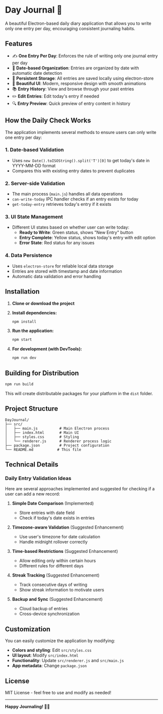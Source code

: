 # Day Journal 📖

A beautiful Electron-based daily diary application that allows you to write only one entry per day, encouraging consistent journaling habits.

## Features

- ✍️ **One Entry Per Day**: Enforces the rule of writing only one journal entry per day
- 📅 **Date-based Organization**: Entries are organized by date with automatic date detection
- 💾 **Persistent Storage**: All entries are saved locally using electron-store
- 🎨 **Beautiful UI**: Modern, responsive design with smooth animations
- 📚 **Entry History**: View and browse through your past entries
- ✏️ **Edit Entries**: Edit today's entry if needed
- 🔍 **Entry Preview**: Quick preview of entry content in history

## How the Daily Check Works

The application implements several methods to ensure users can only write one entry per day:

### 1. **Date-based Validation**
- Uses `new Date().toISOString().split('T')[0]` to get today's date in YYYY-MM-DD format
- Compares this with existing entry dates to prevent duplicates

### 2. **Server-side Validation**
- The main process (`main.js`) handles all data operations
- `can-write-today` IPC handler checks if an entry exists for today
- `get-today-entry` retrieves today's entry if it exists

### 3. **UI State Management**
- Different UI states based on whether user can write today:
  - **Ready to Write**: Green status, shows "New Entry" button
  - **Entry Complete**: Yellow status, shows today's entry with edit option
  - **Error State**: Red status for any issues

### 4. **Data Persistence**
- Uses `electron-store` for reliable local data storage
- Entries are stored with timestamp and date information
- Automatic data validation and error handling

## Installation

1. **Clone or download the project**
2. **Install dependencies:**
   ```bash
   npm install
   ```

3. **Run the application:**
   ```bash
   npm start
   ```

4. **For development (with DevTools):**
   ```bash
   npm run dev
   ```

## Building for Distribution

```bash
npm run build
```

This will create distributable packages for your platform in the `dist` folder.

## Project Structure

```
DayJournal/
├── src/
│   ├── main.js          # Main Electron process
│   ├── index.html       # Main UI
│   ├── styles.css       # Styling
│   └── renderer.js      # Renderer process logic
├── package.json         # Project configuration
└── README.md           # This file
```

## Technical Details

### Daily Entry Validation Ideas

Here are several approaches implemented and suggested for checking if a user can add a new record:

1. **Simple Date Comparison** (Implemented)
   - Store entries with date field
   - Check if today's date exists in entries

2. **Timezone-aware Validation** (Suggested Enhancement)
   - Use user's timezone for date calculation
   - Handle midnight rollover correctly

3. **Time-based Restrictions** (Suggested Enhancement)
   - Allow editing only within certain hours
   - Different rules for different days

4. **Streak Tracking** (Suggested Enhancement)
   - Track consecutive days of writing
   - Show streak information to motivate users

5. **Backup and Sync** (Suggested Enhancement)
   - Cloud backup of entries
   - Cross-device synchronization

## Customization

You can easily customize the application by modifying:

- **Colors and styling**: Edit `src/styles.css`
- **UI layout**: Modify `src/index.html`
- **Functionality**: Update `src/renderer.js` and `src/main.js`
- **App metadata**: Change `package.json`

## License

MIT License - feel free to use and modify as needed!

---

**Happy Journaling! 📝✨**


